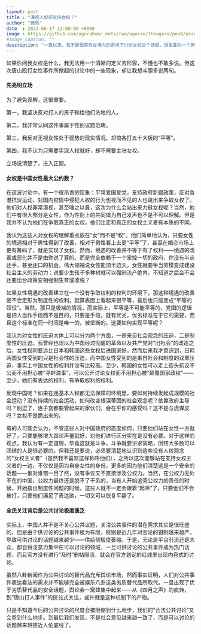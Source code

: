 ```yaml
---
layout: post
title : "漠视人权却支持女权？"
author: "鹿馬"
date  : 2022-06-17 12:00:00 +0800
image : https://github.com/agorahub/_meta/raw/agoran/theagora/pen0/assets/images/c1/c1-20220617-01.jpg
#image_caption: ""
description: "一直以来，我不是很喜欢在墙内的语境下讨论女权这个话题，很重要的一个原因是女权这个词在中国已经严重污名化，而且内涵越来越不清晰。"
---
```


如果你问我女权是什么，我无法用一个清晰的定义去形容，不懂也不敢多说。但这次唐山殴打女性事件所掀起的讨论中的一些现象，却让我想斗胆多说两句。

<!--more-->

#### 先亮明立场

为了避免误解，这很重要。

第一，我坚决反对打人的男子和给他们洗地的人。

第二，我非常认同这件事属于性别议题范畴。

第三，我反对无视女性处于弱势的现实情况，却搞各打五十大板的“平等”。

第四，我不认为只需要实现人权就好，却不需要主张女权。

立场说清楚了，进入正题。

#### 女权是中国女性最大公约数？

在这波讨论中，有一个很吊诡的现象：平常爱国爱党，支持政府新疆政策，反对香港抗议运动，对国内疫情中侵犯人权的行为也视而不见的人也跳出来争取女权了。他们对人权非常漠视，甚至嗤之以鼻，这次为什么会站出来力挺女权呢？当然，他们中有很大部分是女性，作为性别上的共同体为自己发声也不是不可以理解。但是我并不认为他们在争取真正的女权，他们注定和真正的女权主义者有本质的不同。

我认为这些人对女权的理解重点放在“女”而不是“权”。他们简单地认为，只要女性的境遇相对于男性得到了改善，相对于男性看上去更“平等”了，甚至在婚恋市场上更有筹码了，就是实现了女权。然而，境遇的改善并不等于有了权利——境遇的改善或恶化并不是由你说了算的，而是完全依赖于一个掌控一切的政府，你没有半点还手，甚至还口的机会。伟大领袖说女性能顶半边天，女性就要争当劳模变成建设社会主义的劳动力；说要少生孩子多种树就可以强制流产绝育，不知道之后会不会还要出台政策变相强制生育或收税？

如果女性境遇的改善建立在一个没有争取权利的权利的环境下，那这种境遇的改善便不会定形为制度性的权利，就算表面上看起来很平等，最后也只能变成“平等的奴役”。当然，那只是极端的情况，而实际上，平等是不可能平等的，党国的逻辑是把人当作手段而不是目的，只要是手段，就有优劣，优劣标准在于它的需要，而且这个标准在同一时间是唯一的，被垄断的。这要如何实现平等呢？

我认为对女性的压迫大体上可以分为两个方面，一是来自社会观念的压迫，二是制度性的压迫。我曾经也误以为中国经过彻底的革命以及共产党对“旧社会”的改造之后，女性权利要远比日本和韩国这些女权后进国家好。然而后来我才意识到，日韩两国女性受到的只是社会性的压迫，而中国女性受到的是来自社会和制度的双重压迫，事实上中国女性的权利并没有比较高。至少，韩国的女性可以走上街头抗议不公而不用担心被“寻衅滋事”，可以公开讨论女权而不用担心被“颠覆国家政权”——至少，她们有表达的权利，有争取权利的权利。

反观中国呢？如果在连基本人权都无法保障的环境里，要如何持续发起成规模的社会运动？没有持续的社会运动，如何改变根深蒂固的社会观念呢？依靠政府主导吗？别逗了，连子宫都要管起来的家伙们，会在乎你的感受吗？这不是与虎谋皮吗？女权不是跪出来的。

有的人可能会认为，不管这些人对中国政府的态度如何，只要他们站在女性一方就好了，只要能够增大舆论声量就好，对他们进行区分实在是没有必要。对于这样的观点，我认为有一定道理，毕竟这就是斗争，斗争就要讲求策略，团结大多数可以团结的人是很必要的。但我还是要说，必须要清楚地认识到这些没有人权观念的“女权主义者”（虽然我不喜欢这样称呼他们），之所以这次能够站在支持女权主义者的一边，不仅仅是因为自身女性的身份，更多的因为他们清楚这是一个安全的话题——谁对谁错一目了然，没有争议又不直接涉及公权力。当然，在公权力无处不在的中国，公权力最终还是脱不了干系的，当有人开始追究公权力的责任的时候，开始指出制度性问题的时候，这些人就不一定会跟着“起哄”了，只要他们不会被打，只要他们满足了表达欲，一切又可以恢复平静了。

#### 全民关注背后是公共讨论极度匮乏

实际上，中国人并不是不关心公共议题，关注公共事件的潜在需求其实是很旺盛的，但是由于供讨论的公共事件极为有限，特别是近几年对言论的钳制越来越严，导致可供讨论的话题越来越少——供给侧极度萎缩。于是，无论是平台引流还是大众，都会将注意力集中在可以讨论的领域，一旦可供讨论的公共事件成为热门话题，而且官方没有进行“及时”删帖限流，就会在官方划定的红线里出现内卷式的讨论。

虽然八卦新闻作为公共讨论的替代品充斥舆论市场，然而事实证明，人们对公共事件表达看法的需求并不能够完全被娱乐八卦这类劣质替代品所取代。一旦出现了优于劣质替代品的安全话题，舆论会一窝蜂集中起来——从《四月之声》的疯转，到“唐山打人事件”的挤兑式关注，或许就是这种机制下的产物。

只是不知道今后的公共讨论的尺度会被限缩到什么地步，我们的”合法公共讨论“又会卷到什么地步。到最后我们发现，不是社会意见越来越一致了，而是可以讨论的话题越来越接近人伦底线了。

<!--END-->
